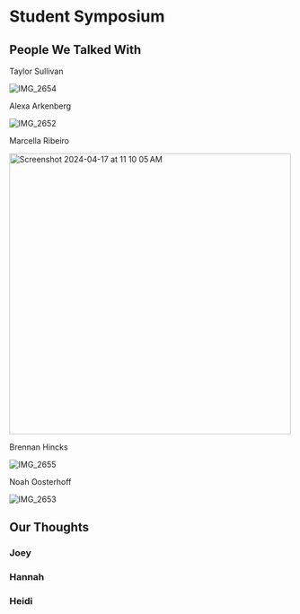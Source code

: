 # Student Symposium
## People We Talked With
Taylor Sullivan


![IMG_2654](https://github.com/joeygarberick/MainCharacterHabitTracker/assets/112219906/2cc661dd-bffc-4725-85ae-2d99e7e25c45)

Alexa Arkenberg

![IMG_2652](https://github.com/joeygarberick/MainCharacterHabitTracker/assets/112219906/16802736-37d1-4354-9112-9267b6817d83)


Marcella Ribeiro

<img width="501" alt="Screenshot 2024-04-17 at 11 10 05 AM" src="https://github.com/joeygarberick/MainCharacterHabitTracker/assets/112219906/4b5b85d6-42e0-4b6d-b9fe-7b2d1c874d7b">

Brennan Hincks

![IMG_2655](https://github.com/joeygarberick/MainCharacterHabitTracker/assets/112219906/d26b0756-f3a8-4413-b21c-eeb2d161ca1b)

Noah Oosterhoff

![IMG_2653](https://github.com/joeygarberick/MainCharacterHabitTracker/assets/112219906/c45b951a-6f64-43d5-922b-ac33eae8adc3)


## Our Thoughts

### Joey

### Hannah


### Heidi
